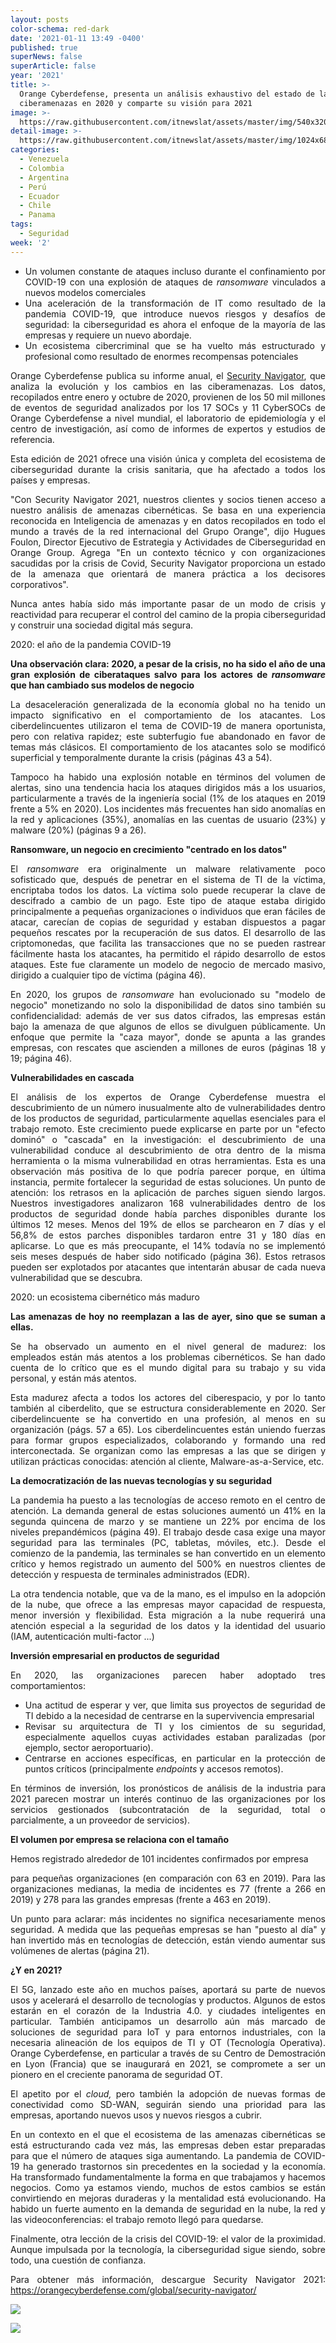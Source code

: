 ```yaml
---
layout: posts
color-schema: red-dark
date: '2021-01-11 13:49 -0400'
published: true
superNews: false
superArticle: false
year: '2021'
title: >-
  Orange Cyberdefense, presenta un análisis exhaustivo del estado de las
  ciberamenazas en 2020 y comparte su visión para 2021
image: >-
  https://raw.githubusercontent.com/itnewslat/assets/master/img/540x320/Amenazas-p.jpg
detail-image: >-
  https://raw.githubusercontent.com/itnewslat/assets/master/img/1024x680/Amenazas-g.jpg
categories:
  - Venezuela
  - Colombia
  - Argentina
  - Perú
  - Ecuador
  - Chile
  - Panama
tags:
  - Seguridad
week: '2'
---
```

<ul style="text-align: justify;">
	<li>Un volumen constante de ataques incluso durante el confinamiento por COVID-19 con una explosión de ataques de <em>ransomware </em>vinculados a nuevos modelos comerciales</li>
	<li>Una aceleración de la transformación de IT como resultado de la pandemia COVID-19, que introduce nuevos riesgos y desafíos de seguridad: la ciberseguridad es ahora el enfoque de la mayoría de las empresas y requiere un nuevo abordaje.</li>
	<li>Un ecosistema cibercriminal que se ha vuelto más estructurado y profesional como resultado de enormes recompensas potenciales</li>
</ul>
<p style="text-align: justify;">Orange Cyberdefense publica su informe anual, el <a href="https://orangecyberdefense.com/global/security-navigator/">Security Navigator</a>, que analiza la evolución y los cambios en las ciberamenazas. Los datos, recopilados entre enero y octubre de 2020, provienen de los 50 mil millones de eventos de seguridad analizados por los 17 SOCs y 11 CyberSOCs de Orange Cyberdefense a nivel mundial, el laboratorio de epidemiología y el centro de investigación, así como de informes de expertos y estudios de referencia.</p>
<p style="text-align: justify;">Esta edición de 2021 ofrece una visión única y completa del ecosistema de ciberseguridad durante la crisis sanitaria, que ha afectado a todos los países y empresas.</p>
<p style="text-align: justify;">"Con Security Navigator 2021, nuestros clientes y socios tienen acceso a nuestro análisis de amenazas cibernéticas. Se basa en una experiencia reconocida en Inteligencia de amenazas y en datos recopilados en todo el mundo a través de la red internacional del Grupo Orange", dijo Hugues Foulon, Director Ejecutivo de Estrategia y Actividades de Ciberseguridad en Orange Group. Agrega "En un contexto técnico y con organizaciones sacudidas por la crisis de Covid, Security Navigator proporciona un estado de la amenaza que orientará de manera práctica a los decisores corporativos".</p>
<p style="text-align: justify;">Nunca antes había sido más importante pasar de un modo de crisis y reactividad para recuperar el control del camino de la propia ciberseguridad y construir una sociedad digital más segura.</p>
<p style="text-align: justify;">2020: el año de la pandemia COVID-19</p>
<p style="text-align: justify;"><strong>Una observación clara: 2020, a pesar de la crisis, no ha sido el año de una gran explosión de ciberataques salvo para los actores de <em>ransomware</em> que han cambiado sus modelos de negocio</strong></p>
<p style="text-align: justify;">La desaceleración generalizada de la economía global no ha tenido un impacto significativo en el comportamiento de los atacantes. Los ciberdelincuentes utilizaron el tema de COVID-19 de manera oportunista, pero con relativa rapidez; este subterfugio fue abandonado en favor de temas más clásicos. El comportamiento de los atacantes solo se modificó superficial y temporalmente durante la crisis (páginas 43 a 54).</p>
<p style="text-align: justify;">Tampoco ha habido una explosión notable en términos del volumen de alertas, sino una tendencia hacia los ataques dirigidos más a los usuarios, particularmente a través de la ingeniería social (1% de los ataques en 2019 frente a 5% en 2020). Los incidentes más frecuentes han sido anomalías en la red y aplicaciones (35%), anomalías en las cuentas de usuario (23%) y malware (20%) (páginas 9 a 26).</p>
<p style="text-align: justify;"><strong>Ransomware, un negocio en crecimiento "centrado en los datos"</strong></p>
<p style="text-align: justify;">El <em>ransomware</em> era originalmente un malware relativamente poco sofisticado que, después de penetrar en el sistema de TI de la víctima, encriptaba todos los datos. La víctima solo puede recuperar la clave de descifrado a cambio de un pago. Este tipo de ataque estaba dirigido principalmente a pequeñas organizaciones o individuos que eran fáciles de atacar, carecían de copias de seguridad y estaban dispuestos a pagar pequeños rescates por la recuperación de sus datos. El desarrollo de las criptomonedas, que facilita las transacciones que no se pueden rastrear fácilmente hasta los atacantes, ha permitido el rápido desarrollo de estos ataques. Este fue claramente un modelo de negocio de mercado masivo, dirigido a cualquier tipo de víctima (página 46).</p>
<p style="text-align: justify;">En 2020, los grupos de <em>ransomware</em> han evolucionado su "modelo de negocio" monetizando no solo la disponibilidad de datos sino también su confidencialidad: además de ver sus datos cifrados, las empresas están bajo la amenaza de que algunos de ellos se divulguen públicamente. Un enfoque que permite la "caza mayor", donde se apunta a las grandes empresas, con rescates que ascienden a millones de euros (páginas 18 y 19; página 46).</p>
<p style="text-align: justify;"><strong>Vulnerabilidades en cascada</strong></p>
<p style="text-align: justify;">El análisis de los expertos de Orange Cyberdefense muestra el descubrimiento de un número inusualmente alto de vulnerabilidades dentro de los productos de seguridad, particularmente aquellas esenciales para el trabajo remoto. Este crecimiento puede explicarse en parte por un "efecto dominó" o "cascada" en la investigación: el descubrimiento de una vulnerabilidad conduce al descubrimiento de otra dentro de la misma herramienta o la misma vulnerabilidad en otras herramientas. Esta es una observación más positiva de lo que podría parecer porque, en última instancia, permite fortalecer la seguridad de estas soluciones. Un punto de atención: los retrasos en la aplicación de parches siguen siendo largos. Nuestros investigadores analizaron 168 vulnerabilidades dentro de los productos de seguridad donde había parches disponibles durante los últimos 12 meses. Menos del 19% de ellos se parchearon en 7 días y el 56,8% de estos parches disponibles tardaron entre 31 y 180 días en aplicarse. Lo que es más preocupante, el 14% todavía no se implementó seis meses después de haber sido notificado (página 36). Estos retrasos pueden ser explotados por atacantes que intentarán abusar de cada nueva vulnerabilidad que se descubra.</p>
<p style="text-align: justify;">2020: un ecosistema cibernético más maduro</p>
<p style="text-align: justify;"><strong>Las amenazas de hoy no reemplazan a las de ayer, sino que se suman a ellas.</strong></p>
<p style="text-align: justify;">Se ha observado un aumento en el nivel general de madurez: los empleados están más atentos a los problemas cibernéticos. Se han dado cuenta de lo crítico que es el mundo digital para su trabajo y su vida personal, y están más atentos.</p>
<p style="text-align: justify;">Esta madurez afecta a todos los actores del ciberespacio, y por lo tanto también al ciberdelito, que se estructura considerablemente en 2020. Ser ciberdelincuente se ha convertido en una profesión, al menos en su organización (págs. 57 a 65). Los ciberdelincuentes están uniendo fuerzas para formar grupos especializados, colaborando y formando una red interconectada. Se organizan como las empresas a las que se dirigen y utilizan prácticas conocidas: atención al cliente, Malware-as-a-Service, etc.</p>
<p style="text-align: justify;"><strong>La democratización de las nuevas tecnologías y su seguridad</strong></p>
<p style="text-align: justify;">La pandemia ha puesto a las tecnologías de acceso remoto en el centro de atención. La demanda general de estas soluciones aumentó un 41% en la segunda quincena de marzo y se mantiene un 22% por encima de los niveles prepandémicos (página 49). El trabajo desde casa exige una mayor seguridad para las terminales (PC, tabletas, móviles, etc.). Desde el comienzo de la pandemia, las terminales se han convertido en un elemento crítico y hemos registrado un aumento del 500% en nuestros clientes de detección y respuesta de terminales administrados (EDR).</p>
<p style="text-align: justify;">La otra tendencia notable, que va de la mano, es el impulso en la adopción de la nube, que ofrece a las empresas mayor capacidad de respuesta, menor inversión y flexibilidad. Esta migración a la nube requerirá una atención especial a la seguridad de los datos y la identidad del usuario (IAM, autenticación multi-factor ...)</p>
<p style="text-align: justify;"><strong>Inversión empresarial en productos de seguridad</strong></p>
<p style="text-align: justify;">En 2020, las organizaciones parecen haber adoptado tres comportamientos:</p>

<ul style="list-style-type: disc; text-align: justify;">
	<li>Una actitud de esperar y ver, que limita sus proyectos de seguridad de TI debido a la necesidad de centrarse en la supervivencia empresarial</li>
	<li>Revisar su arquitectura de TI y los cimientos de su seguridad, especialmente aquellos cuyas actividades estaban paralizadas (por ejemplo, sector aeroportuario).</li>
	<li>Centrarse en acciones específicas, en particular en la protección de puntos críticos (principalmente <em>endpoints </em>y accesos remotos).</li>
</ul>
<p style="text-align: justify;">En términos de inversión, los pronósticos de análisis de la industria para 2021 parecen mostrar un interés continuo de las organizaciones por los servicios gestionados (subcontratación de la seguridad, total o parcialmente, a un proveedor de servicios).</p>
<p style="text-align: justify;"><strong>El volumen por empresa se relaciona con el tamaño</strong></p>
<p style="text-align: justify;">Hemos registrado alrededor de 101 incidentes confirmados por empresa</p>
<p style="text-align: justify;">para pequeñas organizaciones (en comparación con 63 en 2019). Para las organizaciones medianas, la media de incidentes es 77 (frente a 266 en 2019) y 278 para las grandes empresas (frente a 463 en 2019).</p>
<p style="text-align: justify;">Un punto para aclarar: más incidentes no significa necesariamente menos seguridad. A medida que las pequeñas empresas se han "puesto al día" y han invertido más en tecnologías de detección, están viendo aumentar sus volúmenes de alertas (página 21).</p>
<p style="text-align: justify;"><strong>¿Y en 2021?</strong></p>
<p style="text-align: justify;">El 5G, lanzado este año en muchos países, aportará su parte de nuevos usos y acelerará el desarrollo de tecnologías y productos. Algunos de estos estarán en el corazón de la Industria 4.0. y ciudades inteligentes en particular. También anticipamos un desarrollo aún más marcado de soluciones de seguridad para IoT y para entornos industriales, con la necesaria alineación de los equipos de TI y OT (Tecnología Operativa). Orange Cyberdefense, en particular a través de su Centro de Demostración en Lyon (Francia) que se inaugurará en 2021, se compromete a ser un pionero en el creciente panorama de seguridad OT.</p>
<p style="text-align: justify;">El apetito por el <em>cloud,</em> pero también la adopción de nuevas formas de conectividad como SD-WAN, seguirán siendo una prioridad para las empresas, aportando nuevos usos y nuevos riesgos a cubrir.</p>
<p style="text-align: justify;">En un contexto en el que el ecosistema de las amenazas cibernéticas se está estructurando cada vez más, las empresas deben estar preparadas para que el número de ataques siga aumentando. La pandemia de COVID-19 ha generado trastornos sin precedentes en la sociedad y la economía. Ha transformado fundamentalmente la forma en que trabajamos y hacemos negocios. Como ya estamos viendo, muchos de estos cambios se están convirtiendo en mejoras duraderas y la mentalidad está evolucionando. Ha habido un fuerte aumento en la demanda de seguridad en la nube, la red y las videoconferencias: el trabajo remoto llegó para quedarse.</p>
<p style="text-align: justify;">Finalmente, otra lección de la crisis del COVID-19: el valor de la proximidad. Aunque impulsada por la tecnología, la ciberseguridad sigue siendo, sobre todo, una cuestión de confianza.</p>
<p style="text-align: justify;">Para obtener más información, descargue Security Navigator 2021: <a href="https://orangecyberdefense.com/global/security-navigator/">https://orangecyberdefense.com/global/security-navigator/</a></p>

![](https://raw.githubusercontent.com/itnewslat/assets/master/img/540x320/Amenazas-p.jpg)

<img src="https://tracker.metricool.com/c3po.jpg?hash=56f88a41e39ab42c063cc51676587a04"/>
